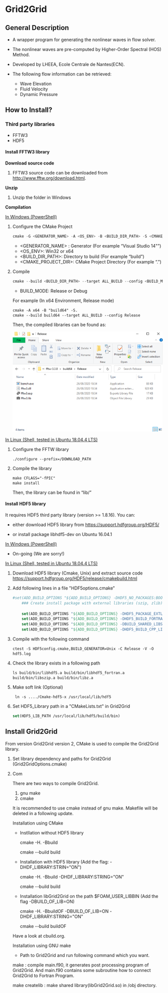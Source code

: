 # Grid2Grid

## General Description

* A wrapper program for generating the nonlinear waves in flow solver.
* The nonlinear waves are pre-computed by Higher-Order Spectral (HOS) Method. 
* Developed by LHEEA, Ecole Centrale de Nantes(ECN).
* The following flow information can be retrieved:

     - Wave Elevation
     - Fluid Velocity
     - Dynamic Pressure

## How to Install?

### Third party libraries

* FFTW3
* HDF5

#### Install FFTW3 library

**Download source code** 

1. FFTW3 source code can be downloaded from http://www.fftw.org/download.html. 

**Unzip**

1. Unzip the folder in Windows

**Compilation**

<u>In Windows (PowerShell)</u>

1. Configure the CMake Project

   ```powershell
   cmake -G <GENERATOR_NAME> -A <OS_ENV> -B <BUILD_DIR_PATH> -S <CMAKE_PROJECT_DIR>
   ```

   * <GENERATOR_NAME> : Generator (For example “Visual Studio 14"”)
   * <OS_ENV>: Win32 or x64
   * <BUILD_DIR_PATH>: Directory to build (For example “build”)
   * <CMAKE_PROJECT_DIR>: CMake Project Directory (For example “.”)

2. Compile

   ```powershell
   cmake --build <BUILD_DIR_PATH> --target ALL_BUILD --config <BUILD_MODE>
   ```

   * BUILD_MODE: Release or Debug

   For example (In x64 Environment, Release mode)

   ```poweshell
   cmake -A x64 -B "build64" -S.
   cmake --build build64 --target ALL_BUILD --config Release
   ```

   Then, the compiled libraries can be found as: 

   ![image-20200826103503975](README.assets/image-20200826103503975.png)

<u>In Linux (Shell, tested in Ubuntu 18.04.4 LTS)</u>

1. Configure the FFTW library

   ```shell
   ./configure --prefix=/DOWNLOAD_PATH
   ```

2. Compile the library

   ```shell
   make CFLAGS="-fPIC"
   make install
   ```

   Then, the library can be found in “lib/”

#### Install HDF5 library

It requires HDF5 third party library (version >= 1.8.16). You can:

* either download HDF5 library from
  https://support.hdfgroup.org/HDF5/

* or install package libhdf5-dev on Ubuntu 16.04.1

<u>In Windows (PowerShell)</u>

* On-going (We are sorry!)

<u>In Linux (Shell, tested in Ubuntu 18.04.4 LTS)</u>

1. Download HDF5 library (Cmake, Unix) and extract source code
   https://support.hdfgroup.org/HDF5/release/cmakebuild.html

2. Add following lines in a file "HDF5options.cmake"

   ```cmake
   #set(ADD_BUILD_OPTIONS "${ADD_BUILD_OPTIONS} -DHDF5_NO_PACKAGES:BOOL=ON")
       ### Create install package with external libraries (szip, zlib)
   
       set(ADD_BUILD_OPTIONS "${ADD_BUILD_OPTIONS} -DHDF5_PACKAGE_EXTLIBS:BOOL=ON")
       set(ADD_BUILD_OPTIONS "${ADD_BUILD_OPTIONS} -DHDF5_BUILD_FORTRAN:BOOL=ON")
       set(ADD_BUILD_OPTIONS "${ADD_BUILD_OPTIONS} -DBUILD_SHARED_LIBS:BOOL=ON")
       set(ADD_BUILD_OPTIONS "${ADD_BUILD_OPTIONS} -DHDF5_BUILD_CPP_LIB:BOOL=ON")
   ```

3. Compile with the following command

   ```shell
   ctest -S HDF5config.cmake,BUILD_GENERATOR=Unix -C Release -V -O hdf5.log
   ```

4. Check the library exists in a following path 

   ```shell
   ls build/bin/libhdf5.a build/bin/libhdf5_fortran.a build/bin/libszip.a build/bin/libz.a
   ```

5. Make soft link (Optional)

   ```shell
    ln -s ..../Cmake-hdf5-x /usr/local/lib/hdf5
   ```

6. Set HDF5_Library path in a "CMakeLists.txt" in Grid2Grid

   ```cmake
   set(HDF5_LIB_PATH /usr/local/lib/hdf5/build/bin)
   ```



## Install Grid2Grid

From version Grid2Grid version 2, CMake is used to compile the Grid2Grid library.

1. Set library dependency and paths for Grid2Grid (Grid2GridOptions.cmake)
2. Com





    
    There are two ways to compile Grid2Grid. 
       
      1. gnu make 
      2. cmake
    
    It is recommended to use cmake instead of gnu make. Makefile will be deleted in a following update. 
    
    Installation using CMake
    
      - Instllation without HDF5 library
    
        cmake -H. -Bbuild 
      
        cmake --build build
    
      - Installation with HDF5 library (Add the flag: -DHDF_LIBRARY:STRIN="ON")
     
        cmake -H. -Bbuild -DHDF_LIBRARY:STRING="ON"
    
        cmake --build build
    
      - Installation libGrid2Grid on the path $FOAM_USER_LIBBIN (Add the flag -DBUILD_OF_LIB=ON)
    
        cmake -H. -BbuildOF -DBUILD_OF_LIB=ON -DHDF_LIBRARY:STRING="ON"
    
        cmake --build buildOF


      Have a look at cbuild.org.
    
    Installation using GNU make
    
      - Path to Grid2Grid and run following command which you want.
    
      make
        : compile main.f90, it generates post processing program of Grid2Grid.
          And main.f90 contains some subroutine how to connect Grid2Grid to Fortran Program.
    
      make createlib
        : make shared library(libGrid2Grid.so) in /obj directory.
